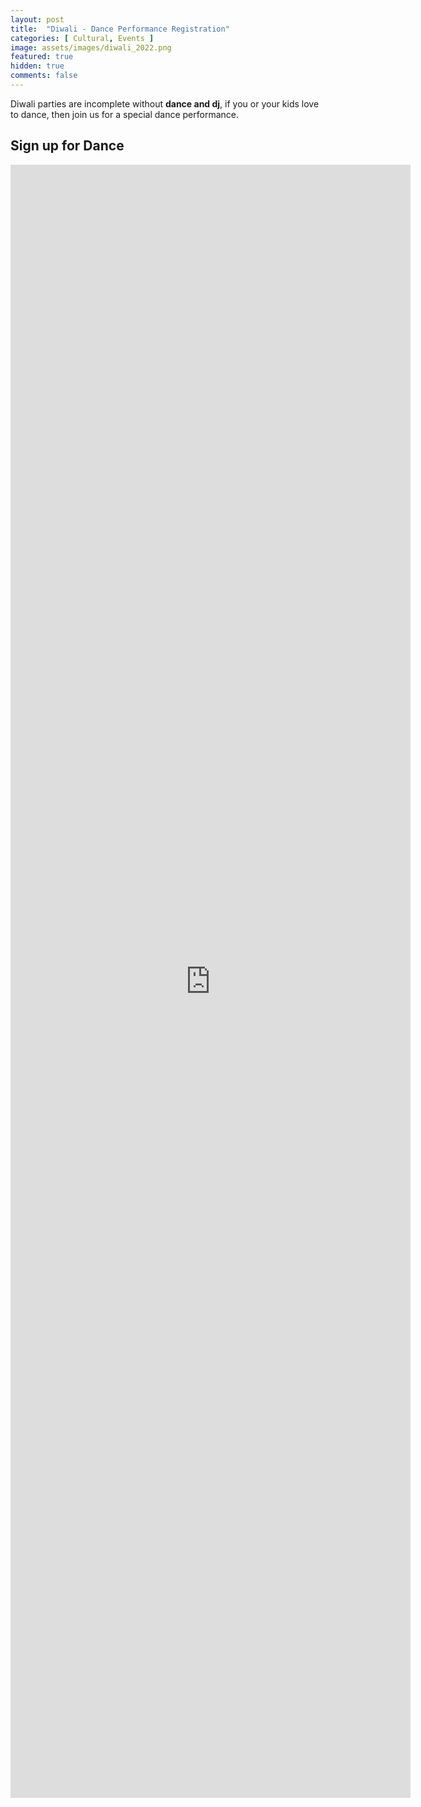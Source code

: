 ```yaml
---
layout: post
title:  "Diwali - Dance Performance Registration"
categories: [ Cultural, Events ]
image: assets/images/diwali_2022.png
featured: true
hidden: true
comments: false
---
```


Diwali parties are incomplete without **dance and dj**, if you or your kids love to dance, then join us for a special dance performance. 

## Sign up for Dance
<p align="center"><iframe src="https://docs.google.com/forms/d/e/1FAIpQLSeqraC0_hfab9UBkTDP3wv8QvbtluQpUXzliCcF7r1ALsWeHA/viewform?embedded=true" width="640" height="2613" frameborder="0" marginheight="0" marginwidth="0">Loading…</iframe></p>